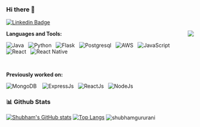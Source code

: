 ### Hi there 👋

<!--
**ShubhamGururani/ShubhamGururani** is a ✨ _special_ ✨ repository because its `README.md` (this file) appears on your GitHub profile.

Here are some ideas to get you started:

- 🔭 I’m currently working on ...
- 🌱 I’m currently learning ...
- 👯 I’m looking to collaborate on ...
- 🤔 I’m looking for help with ...
- 💬 Ask me about ...
- 📫 How to reach me: ...
- 😄 Pronouns: ...
- ⚡ Fun fact: ...
- -->
[![Linkedin Badge](https://img.shields.io/badge/-LinkedIn-0e76a8?style=flat-square&logo=Linkedin&logoColor=white)](https://www.linkedin.com/in/shubhamgururani)


<img align="right" src="https://visitor-badge.laobi.icu/badge?page_id=ShubhamGururani.ShubhamGururani">


**Languages and Tools:** 

![Java](https://img.shields.io/badge/Java-ED8B00?style=for-the-badge&logo=openjdk&logoColor=white)&nbsp;&nbsp;
![Python](https://img.shields.io/badge/Python-14354C?style=for-the-badge&logo=python&logoColor=white)&nbsp;&nbsp;
![Flask](https://img.shields.io/badge/Flask-000000?style=for-the-badge&logo=flask&logoColor=white)&nbsp;&nbsp;
![Postgresql](https://img.shields.io/badge/PostgreSQL-316192?style=for-the-badge&logo=postgresql&logoColor=white)&nbsp;&nbsp;
![AWS](https://img.shields.io/badge/Amazon_AWS-232F3E?style=for-the-badge&logo=amazon-aws&logoColor=white)&nbsp;&nbsp;
![JavaScript](https://img.shields.io/badge/JavaScript-F7DF1E?style=for-the-badge&logo=javascript&logoColor=black)&nbsp;&nbsp;
![React](https://img.shields.io/badge/React-20232A?style=for-the-badge&logo=react&logoColor=61DAFB)&nbsp;&nbsp;
![React Native](https://img.shields.io/badge/React_Native-20232A?style=for-the-badge&logo=react&logoColor=61DAFB)&nbsp;&nbsp;

<br>

**Previously worked on:**

![MongoDB](https://img.shields.io/badge/MongoDB-4EA94B?style=for-the-badge&logo=mongodb&logoColor=white) &nbsp;&nbsp;
![ExpressJs](https://img.shields.io/badge/Express.js-404D59?style=for-the-badge)&nbsp;&nbsp;
![ReactJs](https://img.shields.io/badge/React-20232A?style=for-the-badge&logo=react&logoColor=61DAFB)&nbsp;&nbsp;
![NodeJs](https://img.shields.io/badge/Node.js-43853D?style=for-the-badge&logo=node.js&logoColor=white)&nbsp;&nbsp;


### 📊 Github Stats

[![Shubham's GitHub stats](https://github-readme-stats.vercel.app/api?username=ShubhamGururani)](https://github.com/ShubhamGururani/github-readme-stats)
[![Top Langs](https://github-readme-stats.vercel.app/api/top-langs/?username=ShubhamGururani&hide=c&layout=compact)](https://github.com/ShubhamGururani/github-readme-stats)
<img align="center" src="https://github-readme-streak-stats.herokuapp.com/?user=shubhamgururani" alt="shubhamgururani" />
